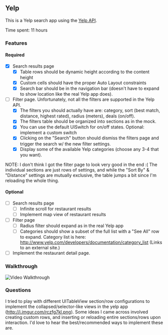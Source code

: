## Yelp

This is a Yelp search app using the [Yelp API](http://developer.rottentomatoes.com/docs/read/JSON).

Time spent: 11 hours

### Features

#### Required

- [X] Search results page
   - [X] Table rows should be dynamic height according to the content height
   - [X] Custom cells should have the proper Auto Layout constraints
   - [X] Search bar should be in the navigation bar (doesn't have to expand to show location like the real Yelp app does).
- [ ] Filter page. Unfortunately, not all the filters are supported in the Yelp API.
   - [X] The filters you should actually have are: category, sort (best match, distance, highest rated), radius (meters), deals (on/off).
   - [X] The filters table should be organized into sections as in the mock.
   - [X] You can use the default UISwitch for on/off states. Optional: implement a custom switch
   - [X] Clicking on the "Search" button should dismiss the filters page and trigger the search w/ the new filter settings.
   - [X] Display some of the available Yelp categories (choose any 3-4 that you want).

NOTE: I don't think I got the filter page to look very good in the end :( The individual sections are just rows of settings, and while the "Sort By" & "Distance" settings are mutually exclusive, the table jumps a bit since I'm reloading the whole thing.

#### Optional

- [ ] Search results page
   - [ ] Infinite scroll for restaurant results
   - [ ] Implement map view of restaurant results
- [ ] Filter page
   - [ ] Radius filter should expand as in the real Yelp app
   - [ ] Categories should show a subset of the full list with a "See All" row to expand. Category list is here: http://www.yelp.com/developers/documentation/category_list (Links to an external site.)
- [ ] Implement the restaurant detail page.

### Walkthrough

![Video Walkthrough](http://i.giphy.com/5xaOcLOfP3GcqqLxwCA.gif)


### Questions

I tried to play with different UITableView section/row configurations to implement the collapsed/selector-like views in the yelp app (http://i.imgur.com/rczfg7kl.png). Some ideas I came across involved creating custom rows, and inserting or reloading entire sections/rows upon interaction.  I'd love to hear the best/recommended ways to implement these are.

